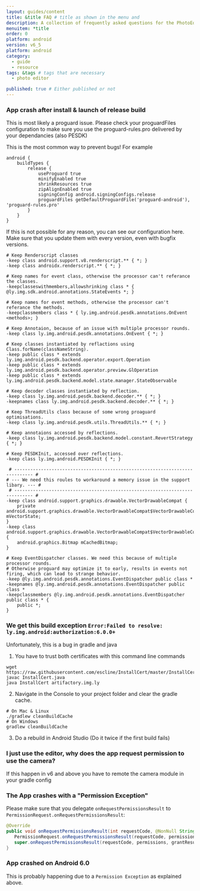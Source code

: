 ```yaml
---
layout: guides/content
title: &title FAQ # title as shown in the menu and 
description: A collection of frequently asked questions for the PhotoEditor SDK for Android including build exceptions, camera permission and known issues.
menuitem: *title
order: 0
platform: android
version: v6_5
platform: android
category: 
  - guide
  - resource
tags: &tags # tags that are necessary
  - photo editor 

published: true # Either published or not 
---
```


### App crash after install & launch of release build

This is most likely a proguard issue.
Please check your proguardFiles configuration to make sure you use the proguard-rules.pro delivered by your dependancies (also PESDK)

This is the most common way to prevent bugs!
For example
```
android {
    buildTypes {
        release {
            useProguard true
            minifyEnabled true
            shrinkResources true
            zipAlignEnabled true
            signingConfig android.signingConfigs.release
            proguardFiles getDefaultProguardFile('proguard-android'), 'proguard-rules.pro'
        }
    }
}
```
 
If this is not possible for any reason, you can see our configuration here. Make sure that you update them with every version, even with bugfix versions. 
```
# Keep Renderscript classes
-keep class android.support.v8.renderscript.** { *; }
-keep class androidx.renderscript.** { *; }

# Keep names for event class, otherwise the processor can't referance the classes.
-keepclasseswithmembers,allowshrinking class * { @ly.img.sdk.android.annotations.StateEvents *; }

# Keep names for event methods, otherwise the processor can't referance the methods.
-keepclassmembers class * { ly.img.android.pesdk.annotations.OnEvent <methods>; }

# Keep Annotaion, because of an issue with multiple processor rounds.
-keep class ly.img.android.pesdk.annotations.OnEvent { *; }

# Keep classes instantiated by reflactions using Class.forName(classNameString).
-keep public class * extends ly.img.android.pesdk.backend.operator.export.Operation
-keep public class * extends ly.img.android.pesdk.backend.operator.preview.GlOperation
-keep public class * extends ly.img.android.pesdk.backend.model.state.manager.StateObservable

# Keep decoder classes instantiated by reflection.
-keep class ly.img.android.pesdk.backend.decoder.** { *; }
-keepnames class ly.img.android.pesdk.backend.decoder.** { *; }

# Keep ThreadUtils class because of some wrong proaguard optimisations.
-keep class ly.img.android.pesdk.utils.ThreadUtils.** { *; }

# Keep annotaions accessed by reflections.
-keep class ly.img.android.pesdk.backend.model.constant.RevertStrategy { *; }

# Keep PESDKInit, accessed over reflections.
-keep class ly.img.android.PESDKInit { *; }

 # ----------------------------------------------------------------------------- #
# --- We need this roules to workaround a memory issue in the support libary. --- #
 # ----------------------------------------------------------------------------- #
-keep class android.support.graphics.drawable.VectorDrawableCompat {
    private android.support.graphics.drawable.VectorDrawableCompat$VectorDrawableCompatState mVectorState;
}
-keep class android.support.graphics.drawable.VectorDrawableCompat$VectorDrawableCompatState {
    android.graphics.Bitmap mCachedBitmap;
}

# Keep EventDispatcher classes. We need this because of multiple processor rounds.
# Otherwise proguard may optimize it to early, results in events not firing, which can lead to strange behavior.
-keep @ly.img.android.pesdk.annotations.EventDispatcher public class *
-keepnames @ly.img.android.pesdk.annotations.EventDispatcher public class *
-keepclassmembers @ly.img.android.pesdk.annotations.EventDispatcher public class * {
    public *;
}
```

### We get this build exception `Error:Failed to resolve: ly.img.android:authorization:6.0.0+`

Unfortunately, this is a bug in gradle and java

1. You have to trust both certificates with this command line commands
```
wget https://raw.githubusercontent.com/escline/InstallCert/master/InstallCert.java
javac InstallCert.java
java InstallCert artifactory.img.ly
```

2. Navigate in the Console to your project folder and clear the gradle cache.
```
# On Mac & Linux
./gradlew cleanBuildCache
# On Windows
gradlew cleanBuildCache
```

3. Do a rebuild in Android Studio (Do it twice if the first build fails)

### I just use the editor, why does the app request permission to use the camera?

If this happen in v6 and above you have to remote the camera module in your gradle config

### The App crashes with a "Permission Exception"

Please make sure that you delegate `onRequestPermissionsResult` to
`PermissionRequest.onRequestPermissionsResult`:

```java
@Override
public void onRequestPermissionsResult(int requestCode, @NonNull String[] permissions, @NonNull int[] grantResults) {
   PermissionRequest.onRequestPermissionsResult(requestCode, permissions, grantResults);
   super.onRequestPermissionsResult(requestCode, permissions, grantResults);
}
```

### App crashed on Android 6.0

This is probably happening due to a `Permission Exception` as explained above.
